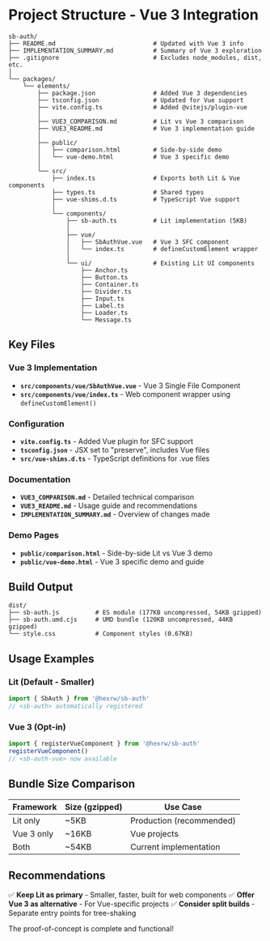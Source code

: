 # Project Structure - Vue 3 Integration

```
sb-auth/
├── README.md                           # Updated with Vue 3 info
├── IMPLEMENTATION_SUMMARY.md           # Summary of Vue 3 exploration
├── .gitignore                          # Excludes node_modules, dist, etc.
│
└── packages/
    └── elements/
        ├── package.json                # Added Vue 3 dependencies
        ├── tsconfig.json               # Updated for Vue support
        ├── vite.config.ts              # Added @vitejs/plugin-vue
        │
        ├── VUE3_COMPARISON.md          # Lit vs Vue 3 comparison
        ├── VUE3_README.md              # Vue 3 implementation guide
        │
        ├── public/
        │   ├── comparison.html         # Side-by-side demo
        │   └── vue-demo.html           # Vue 3 specific demo
        │
        └── src/
            ├── index.ts                # Exports both Lit & Vue components
            ├── types.ts                # Shared types
            ├── vue-shims.d.ts          # TypeScript Vue support
            │
            └── components/
                ├── sb-auth.ts          # Lit implementation (5KB)
                │
                ├── vue/
                │   ├── SbAuthVue.vue   # Vue 3 SFC component
                │   └── index.ts        # defineCustomElement wrapper
                │
                └── ui/                 # Existing Lit UI components
                    ├── Anchor.ts
                    ├── Button.ts
                    ├── Container.ts
                    ├── Divider.ts
                    ├── Input.ts
                    ├── Label.ts
                    ├── Loader.ts
                    └── Message.ts
```

## Key Files

### Vue 3 Implementation
- **`src/components/vue/SbAuthVue.vue`** - Vue 3 Single File Component
- **`src/components/vue/index.ts`** - Web component wrapper using `defineCustomElement()`

### Configuration
- **`vite.config.ts`** - Added Vue plugin for SFC support
- **`tsconfig.json`** - JSX set to "preserve", includes Vue files
- **`src/vue-shims.d.ts`** - TypeScript definitions for .vue files

### Documentation
- **`VUE3_COMPARISON.md`** - Detailed technical comparison
- **`VUE3_README.md`** - Usage guide and recommendations
- **`IMPLEMENTATION_SUMMARY.md`** - Overview of changes made

### Demo Pages
- **`public/comparison.html`** - Side-by-side Lit vs Vue 3 demo
- **`public/vue-demo.html`** - Vue 3 specific demo and guide

## Build Output

```
dist/
├── sb-auth.js          # ES module (177KB uncompressed, 54KB gzipped)
├── sb-auth.umd.cjs     # UMD bundle (120KB uncompressed, 44KB gzipped)
└── style.css           # Component styles (0.67KB)
```

## Usage Examples

### Lit (Default - Smaller)
```typescript
import { SbAuth } from '@hexrw/sb-auth'
// <sb-auth> automatically registered
```

### Vue 3 (Opt-in)
```typescript
import { registerVueComponent } from '@hexrw/sb-auth'
registerVueComponent()
// <sb-auth-vue> now available
```

## Bundle Size Comparison

| Framework | Size (gzipped) | Use Case |
|-----------|----------------|----------|
| Lit only | ~5KB | Production (recommended) |
| Vue 3 only | ~16KB | Vue projects |
| Both | ~54KB | Current implementation |

## Recommendations

✅ **Keep Lit as primary** - Smaller, faster, built for web components
✅ **Offer Vue 3 as alternative** - For Vue-specific projects
✅ **Consider split builds** - Separate entry points for tree-shaking

The proof-of-concept is complete and functional!
